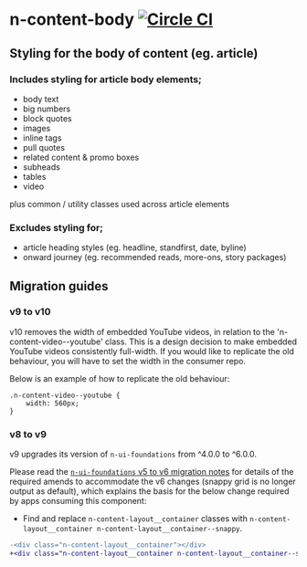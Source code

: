 # n-content-body [![Circle CI](https://circleci.com/gh/Financial-Times/n-content-body.svg?style=svg)](https://circleci.com/gh/Financial-Times/n-content-body)

## Styling for the body of content (eg. article)

### Includes styling for article body elements;

- body text
- big numbers
- block quotes
- images
- inline tags
- pull quotes
- related content & promo boxes
- subheads
- tables
- video

plus common / utility classes used across article elements


### Excludes styling for;

- article heading styles (eg. headline, standfirst, date, byline)
- onward journey (eg. recommended reads, more-ons, story packages)


## Migration guides

### v9 to v10

v10 removes the width of embedded YouTube videos, in relation to the 'n-content-video--youtube' class. This is a design decision to make embedded YouTube videos consistently full-width. If you would like to replicate the old behaviour, you will have to set the width in the consumer repo.

Below is an example of how to replicate the old behaviour:
```
.n-content-video--youtube {
	width: 560px;
}
```

### v8 to v9

v9 upgrades its version of `n-ui-foundations` from ^4.0.0 to ^6.0.0.

Please read the [`n-ui-foundations` v5 to v6 migration notes](https://github.com/Financial-Times/n-ui-foundations#user-content-v5-to-v6) for details of the required amends to accommodate the v6 changes (snappy grid is no longer output as default), which explains the basis for the below change required by apps consuming this component:

- Find and replace `n-content-layout__container` classes with `n-content-layout__container n-content-layout__container--snappy`.
```diff
-<div class="n-content-layout__container"></div>
+<div class="n-content-layout__container n-content-layout__container--snappy"></div>
```
